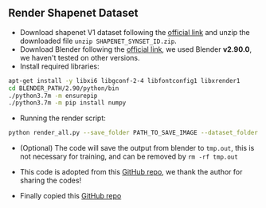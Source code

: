 ## Render Shapenet Dataset

- Download shapenet V1 dataset following the [official link](https://shapenet.org/) and
  unzip the downloaded file `unzip SHAPENET_SYNSET_ID.zip`.
- Download Blender following the [official link](https://www.blender.org/), we used
  Blender **v2.90.0**, we haven't tested on other versions.
- Install required libraries:

```bash
apt-get install -y libxi6 libgconf-2-4 libfontconfig1 libxrender1
cd BLENDER_PATH/2.90/python/bin
./python3.7m -m ensurepip
./python3.7m -m pip install numpy 
```

- Running the render script:

```bash
python render_all.py --save_folder PATH_TO_SAVE_IMAGE --dataset_folder PATH_TO_3D_OBJ --blender_root PATH_TO_BLENDER
```

- (Optional) The code will save the output from blender to `tmp.out`, this is not
  necessary for training, and can be removed by `rm -rf tmp.out`


- This code is adopted from
  this [GitHub repo](https://github.com/panmari/stanford-shapenet-renderer), we thank the
  author for sharing the codes! 


- Finally copied this [GitHub repo](https://github.com/nv-tlabs/GET3D/tree/master/render_shapenet_data)